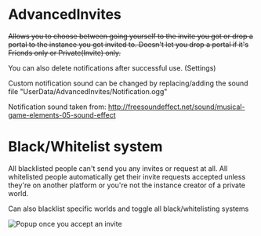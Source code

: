 # AdvancedInvites
~~Allows you to choose between going yourself to the invite you got or drop a portal
to the instance you got invited to.
Doesn't let you drop a portal if it's Friends only or Private(Invite) only.~~

You can also delete notifications after successful use. (Settings)

Custom notification sound can be changed by replacing/adding the sound file "UserData/AdvancedInvites/Notification.ogg"

Notification sound taken from: http://freesoundeffect.net/sound/musical-game-elements-05-sound-effect

# Black/Whitelist system
All blacklisted people can't send you any invites or request at all.
All whitelisted people automatically get their invite requests accepted unless they're on another platform or you're not the instance creator of a private world.

Can also blacklist specific worlds and toggle all black/whitelisting systems

![Popup once you accept an invite](https://i.imgur.com/2J0TMxi.png)

